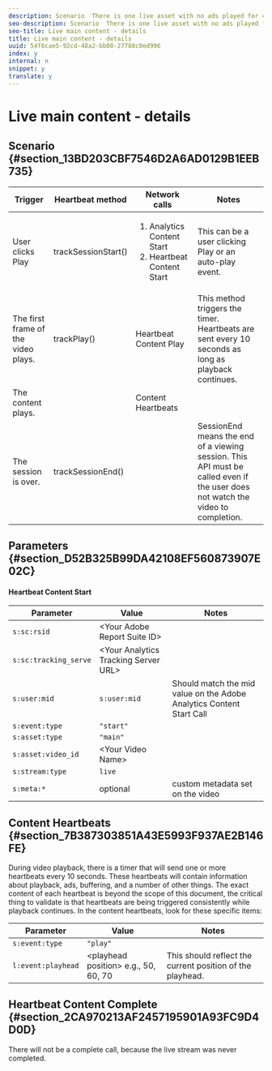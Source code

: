 ```yaml
---
description: Scenario  There is one live asset with no ads played for 40 secs after joining the live stream.
seo-description: Scenario  There is one live asset with no ads played for 40 secs after joining the live stream.
seo-title: Live main content - details
title: Live main content - details
uuid: 54f6cae5-92cd-48a2-bb08-27788c0ed996
index: y
internal: n
snippet: y
translate: y
---
```


# Live main content - details


## Scenario {#section_13BD203CBF7546D2A6AD0129B1EEB735}


<table id="table_9740A070CBD24CDA85E3F59348E286A9"> 
 <thead> 
  <tr> 
   <th colname="col1" class="entry">Trigger</th> 
   <th colname="col2" class="entry">Heartbeat method</th> 
   <th colname="col3" class="entry">Network calls</th> 
   <th colname="col4" class="entry">Notes</th> 
  </tr>
 </thead>
 <tbody> 
  <tr> 
   <td colname="col1">User clicks <span class="uicontrol">Play</span> </td> 
   <td colname="col2"><span class="codeph">trackSessionStart()</span> </td> 
   <td colname="col3"> 
    <ol id="ol_05F64BE5558746F49C73161A0FC54F10"> 
     <li id="li_97C8E3518A0544E7A2538C737331D321"><span class="codeph">Analytics Content Start</span> </li> 
     <li id="li_61948F88419345708B7F7A56C7880E55"><span class="codeph">Heartbeat Content Start</span> </li> 
    </ol> </td> 
   <td colname="col4">This can be a user clicking <span class="uicontrol">Play</span> or an auto-play event. </td> 
  </tr> 
  <tr> 
   <td colname="col1">The first frame of the video plays.</td> 
   <td colname="col2"><span class="codeph">trackPlay()</span> </td> 
   <td colname="col3"><span class="codeph">Heartbeat Content Play</span> </td> 
   <td colname="col4">This method triggers the timer. Heartbeats are sent every 10 seconds as long as playback continues.</td> 
  </tr> 
  <tr> 
   <td colname="col1">The content plays.</td> 
   <td colname="col2"> </td> 
   <td colname="col3"> <span class="codeph">Content Heartbeats</span> </td> 
   <td colname="col4"> </td> 
  </tr> 
  <tr> 
   <td colname="col1">The session is over.</td> 
   <td colname="col2"><span class="codeph">trackSessionEnd()</span> </td> 
   <td colname="col3"> </td> 
   <td colname="col4"><span class="codeph">SessionEnd</span> means the end of a viewing session. This API must be called even if the user does not watch the video to completion. </td> 
  </tr> 
 </tbody> 
</table>


## Parameters {#section_D52B325B99DA42108EF560873907E02C}


#### Heartbeat Content Start
| Parameter |Value |Notes |
|---|---|---|
| `s:sc:rsid` |&lt;Your Adobe Report Suite ID&gt; |  |
| `s:sc:tracking_serve` |&lt;Your Analytics Tracking Server URL&gt; |  |
| `s:user:mid` | `s:user:mid` |Should match the mid value on the Adobe Analytics Content Start Call |
| `s:event:type` | `"start"` |  |
| `s:asset:type` | `"main"` |  |
| `s:asset:video_id` |&lt;Your Video Name&gt; |  |
| `s:stream:type` | `live` |  |
| `s:meta:*` |optional |custom metadata set on the video |


## Content Heartbeats {#section_7B387303851A43E5993F937AE2B146FE}

During video playback, there is a timer that will send one or more heartbeats every 10 seconds. These heartbeats will contain information about playback, ads, buffering, and a number of other things. The exact content of each heartbeat is beyond the scope of this document, the critical thing to validate is that heartbeats are being triggered consistently while playback continues.
In the content heartbeats, look for these specific items: 

| Parameter |Value |Notes |
|---|---|---|
| `s:event:type` | `"play"` |  |
| `l:event:playhead` |&lt;playhead position&gt; e.g., 50, 60, 70 |This should reflect the current position of the playhead. |


## Heartbeat Content Complete {#section_2CA970213AF2457195901A93FC9D4D0D}

There will not be a complete call, because the live stream was never completed.
